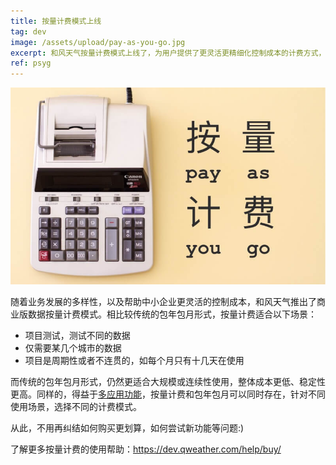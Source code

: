 ```yaml
---
title: 按量计费模式上线
tag: dev
image: /assets/upload/pay-as-you-go.jpg
excerpt: 和风天气按量计费模式上线了，为用户提供了更灵活更精细化控制成本的计费方式，你只需要为你使用的数据服务付费。
ref: psyg
---
```

![按量计费](/assets/upload/pay-as-you-go.jpg)

随着业务发展的多样性，以及帮助中小企业更灵活的控制成本，和风天气推出了商业版数据按量计费模式。相比较传统的包年包月形式，按量计费适合以下场景：
- 项目测试，测试不同的数据
- 仅需要某几个城市的数据
- 项目是周期性或者不连贯的，如每个月只有十几天在使用

而传统的包年包月形式，仍然更适合大规模或连续性使用，整体成本更低、稳定性更高。同样的，得益于[多应用功能](/post/multi-app)，按量计费和包年包月可以同时存在，针对不同使用场景，选择不同的计费模式。

从此，不用再纠结如何购买更划算，如何尝试新功能等问题:)

了解更多按量计费的使用帮助：<https://dev.qweather.com/help/buy/>